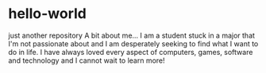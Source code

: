 # hello-world
just another repository
A bit about me... I am a student stuck in a major that I'm not passionate about and I am desperately seeking to find what I want to do in life. I have always loved every aspect of computers, games, software and technology and I cannot wait to learn more!
